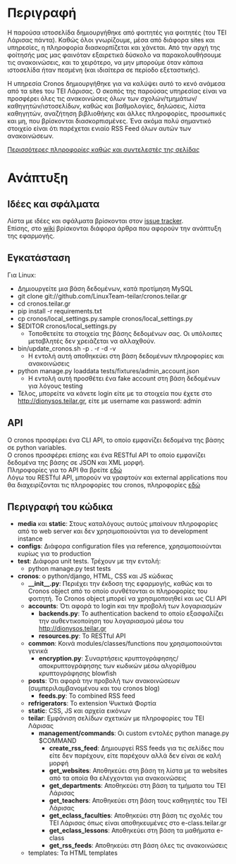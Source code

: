 Περιγραφή
=========

Η παρούσα ιστοσελίδα δημιουργήθηκε από φοιτητές για φοιτητές (του ΤΕΙ Λάρισας
πάντα). Καθώς όλοι γνωρίζουμε, μέσα από διάφορα sites και υπηρεσίες, η
πληροφορία διασκορπίζεται και χάνεται. Από την αρχή της φοίτησής μας μας
φαινόταν εξαιρετικά δύσκολο να παρακολουθήσουμε τις ανακοινώσεις, και το
χειρότερο, να μην μπορούμε όταν κάποια ιστοσελίδα ήταν πεσμένη (και ιδιαίτερα
σε περίοδο εξεταστικής).

Η υπηρεσία Cronos δημιουργήθηκε για να καλύψει αυτό το κενό ανάμεσα από τα
sites του ΤΕΙ Λάρισας. Ο σκοπός της παρούσας υπηρεσίας είναι να προσφέρει όλες
τις ανακοινώσεις όλων των σχολών/τμημάτων/καθηγητών/ιστοσελίδων, καθώς και
βαθμολογίες, δηλώσεις, λίστα καθηγητών, αναζήτηση βιβλιοθήκης και άλλες
πληροφορίες, προσωπικές και μη, που βρίσκονται διασκορπισμένες. Ένα ακόμα πολύ
σημαντικό στοιχείο είναι ότι παρέχεται ενιαίο RSS Feed όλων αυτών των
ανακοινώσεων.

[Περισσότερες πληροφορίες καθώς και συντελεστές της σελίδας](http://cronos.teilar.gr/about)

Ανάπτυξη
========

Ιδέες και σφάλματα
--------------------

Λίστα με ιδέες και σφάλματα βρίσκονται στον [issue tracker](https://github.com/LinuxTeam-teilar/cronos.teilar.gr/issues).  
Επίσης, στο [wiki](https://github.com/LinuxTeam-teilar/cronos.teilar.gr/wiki)
βρίσκονται διάφορα άρθρα που αφορούν την ανάπτυξη της εφαρμογής.

Εγκατάσταση
-----------

Για Linux:

* Δημιουργείτε μια βάση δεδομένων, κατά προτίμηση MySQL
* git clone git://github.com/LinuxTeam-teilar/cronos.teilar.gr
* cd cronos.teilar.gr
* pip install -r requirements.txt
* cp cronos/local\_settings.py.sample cronos/local\_settings.py
* $EDITOR cronos/local\_settings.py
  * Τοποθετείτε τα στοιχεία της βάσης δεδομένων σας. Οι υπόλοιπες
  μεταβλητές δεν χρειάζεται να αλλαχθούν.
* bin/update\_cronos.sh -p . -r -d -v
  * Η εντολή αυτή αποθηκεύει στη βάση δεδομένων πληροφορίες και
  ανακοινώσεις
* python manage.py loaddata tests/fixtures/admin\_account.json
  * Η εντολή αυτή προσθέτει ένα fake account στη βάση δεδομένων
  για λόγους testing
* Τέλος, μπορείτε να κάνετε login είτε με τα στοιχεία που έχετε στο
http://dionysos.teilar.gr, είτε με username και password: admin

API
---

Ο cronos προσφέρει ένα CLI API, το οποίο εμφανίζει δεδομένα της βάσης
σε python variables.  
Ο cronos προσφέρει επίσης και ένα RESTful API το οποίο εμφανίζει
δεδομένα της βάσης σε JSON και XML μορφή.  
Πληροφορίες για το API θα βρείτε [εδώ](https://github.com/LinuxTeam-teilar/cronos.teilar.gr/wiki/API)  
Λόγω του RESTful API, μπορούν να γραφτούν και external applications που θα
διαχειρίζονται τις πληροφορίες του cronos, πληροφορίες [εδώ](https://github.com/LinuxTeam-teilar/cronos.teilar.gr/wiki/External-applications)

Περιγραφή του κώδικα
--------------------

* **media** και **static**: Στους καταλόγους αυτούς μπαίνουν πληροφορίες από το web
server και δεν χρησιμοποιούνται για το development instance
* **configs**: Διάφορα configuration files για reference, χρησιμοποιούνται κυρίως
για το production
* **test**: Διάφορα unit tests. Τρέχουν με την εντολή:
  * python manage.py test tests
* **cronos**: ο python/django, HTML, CSS και JS κώδικας
  * **\_\_init\_\_.py**: Περιέχει την έκδοση της εφαρμογής, καθώς και το Cronos
  object από το οποίο συνθέτονται οι πληροφορίες του φοιτητή. Το Cronos object
  μπορεί να χρησιμοποιηθεί και ως CLI API
  * **accounts**: Ότι αφορά το login και την προβολή των λογαριασμών
    * **backends.py**: Το authentication backend το οποίο εξασφαλίζει την
    αυθεντικοποίηση του λογαριασμού μέσω του http://dionysos.teilar.gr
    * **resources.py**: Το RESTful API
  * **common**: Κοινά modules/classes/functions που χρησιμοποιούνται γενικά
    * **encryption.py**: Συναρτήσεις κρυπτογράφησης/αποκρυπτογράφησης των
    κωδικών μέσω αλγορίθμου κρυπτογράφησης blowfish
  * **posts**: Ότι αφορά την προβολή των ανακοινώσεων (συμπεριλαμβανομένου και
  του cronos blog)
    * **feeds.py**: Το combined RSS feed
  * **refrigerators**: Το extension Ψυκτικά Φορτία
  * **static**: CSS, JS και αρχεία εικόνων
  * **teilar**: Εμφάνιση σελίδων σχετικών με πληροφορίες του ΤΕΙ Λάρισας
    * **management/commands**: Οι custom εντολές python manage.py $COMMAND
      * **create\_rss\_feed**: Δημιουργεί RSS feeds για τις σελίδες που είτε
      δεν παρέχουν, είτε παρέχουν αλλά δεν είναι σε καλή μορφή
      * **get\_websites**: Αποθηκεύει στη βάση τη λίστα με τα websites από τα
      οποία θα ελέγχονται για ανακοινώσεις
      * **get\_departments**: Αποθηκεύει στη βάση τα τμήματα του ΤΕΙ Λάρισας
      * **get\_teachers**: Αποθηκεύει στη βάση τους καθηγητές του ΤΕΙ Λάρισας
      * **get\_eclass\_faculties**: Αποθηκεύει στη βάση τις σχολές του ΤΕΙ
      Λάρισας όπως είναι αποθηκευμένες στο e-class.teilar.gr
      * **get\_eclass\_lessons**: Αποθηκεύει στη βάση τα μαθήματα e-class
      * **get\_rss\_feeds**: Αποθηκεύει στη βάση όλες τις ανακοινώσεις
  * templates: Τα HTML templates
